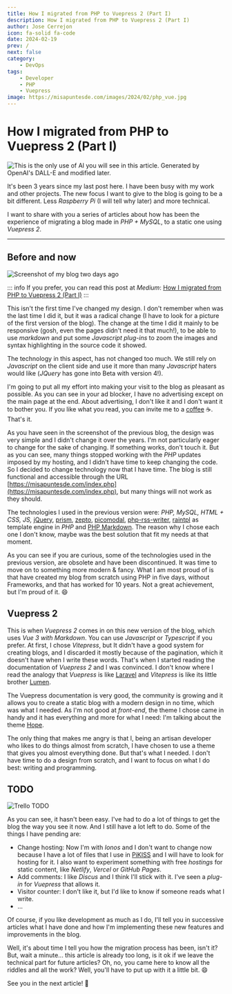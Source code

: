```yaml
---
title: How I migrated from PHP to Vuepress 2 (Part I)
description: How I migrated from PHP to Vuepress 2 (Part I)
author: Jose Cerrejon
icon: fa-solid fa-code
date: 2024-02-19
prev: /
next: false
category:
    - DevOps
tags:
    - Developer
    - PHP
    - Vuepress
image: https://misapuntesde.com/images/2024/02/php_vue.jpg
---
```


# How I migrated from PHP to Vuepress 2 (Part I)

![This is the only use of AI you will see in this article. Generated by OpenAI's DALL-E and modified later.](https://misapuntesde.com/images/2024/02/php_vue.jpg "This is the only use of AI you will see in this article. Generated by OpenAI's DALL-E and modified later.")

It's been 3 years since my last post here. I have been busy with my work and other projects. The new focus I want to give to the blog is going to be a bit different. Less _Raspberry Pi_ (I will tell why later) and more technical.

I want to share with you a series of articles about how has been the experience of migrating a blog made in _PHP + MySQL_, to a static one using _Vuepress 2_.

---

## Before and now

![Screenshot of my blog two days ago](https://misapuntesde.com/images/misapuntesde_v1.5.png "Screenshot of my blog two days ago.")

::: info
If you prefer, you can read this post at _Medium_: [How I migrated from PHP to Vuepress 2 (Part I)](https://medium.com/@ulysess/how-i-migrated-from-php-to-vuepress-2-part-i-aa440ecf9e85)
:::

This isn't the first time I've changed my design. I don't remember when was the last time I did it, but it was a radical change (I have to look for a picture of the first version of the blog). The change at the time I did it mainly to be responsive (gosh, even the pages didn't need it that much!), to be able to use _markdown_ and put some _Javascript plug-ins_ to zoom the images and syntax highlighting in the source code it showed.

The technology in this aspect, has not changed too much. We still rely on _Javascript_ on the client side and use it more than many _Javascript_ haters would like (_JQuery_ has gone into Beta with version 4!).

I'm going to put all my effort into making your visit to the blog as pleasant as possible. As you can see in your ad blocker, I have no advertising except on the main page at the end. About advertising, I don't like it and I don't want it to bother you. If you like what you read, you can invite me to a [coffee](https://ko-fi.com/cerrejon) :coffee:. That's it.

As you have seen in the screenshot of the previous blog, the design was very simple and I didn't change it over the years. I'm not particularly eager to change for the sake of changing. If something works, don't touch it. But as you can see, many things stopped working with the _PHP_ updates imposed by my hosting, and I didn't have time to keep changing the code. So I decided to change technology now that I have time. The blog is still functional and accessible through the URL [https://misapuntesde.com/index.php](https://misapuntesde.com/index.php), but many things will not work as they should.

The technologies I used in the previous version were: _PHP, MySQL, HTML + CSS, JS,_ [jQuery](https://jquery.com), [prism](https://prismjs.com), [zepto](https://zeptojs.com), [picomodal](https://github.com/Nycto/PicoModal), [php-rss-writer](https://github.com/suin/php-rss-writer), [raintpl](https://github.com/feulf/raintpl3) as template engine in _PHP_ and [PHP Markdown](https://michelf.ca/projects/php-markdown/). The reason why I chose each one I don't know, maybe was the best solution that fit my needs at that moment.

As you can see if you are curious, some of the technologies used in the previous version, are obsolete and have been discontinued. It was time to move on to something more modern & fancy. What I am most proud of is that have created my blog from scratch using PHP in five days, without Frameworks, and that has worked for 10 years. Not a great achievement, but I'm proud of it. :smile:

## Vuepress 2

This is when _Vuepress 2_ comes in on this new version of the blog, which uses _Vue 3 with Markdown_. You can use _Javascript_ or _Typescript_ if you prefer. At first, I chose _Vitepress_, but It didn't have a good system for creating blogs, and I discarded it mostly because of the pagination, which it doesn't have when I write these words. That's when I started reading the documentation of _Vuepress 2_ and I was convinced. I don't know where I read the analogy that _Vuepress_ is like [Laravel](https://laravel.com) and _Vitepress_ is like its little brother [Lumen](https://lumen.laravel.com).

The Vuepress documentation is very good, the community is growing and it allows you to create a static blog with a modern design in no time, which was what I needed. As I'm not good at _front-end_, the theme I chose came in handy and it has everything and more for what I need: I'm talking about the theme [Hope](https://theme-hope.vuejs.press).

The only thing that makes me angry is that I, being an artisan developer who likes to do things almost from scratch, I have chosen to use a theme that gives you almost everything done. But that's what I needed. I don't have time to do a design from scratch, and I want to focus on what I do best: writing and programming.

## TODO

![Trello TODO](https://misapuntesde.com/images/2024/02/todo-trello.png "I love Trello. Don't you?")

As you can see, it hasn't been easy. I've had to do a lot of things to get the blog the way you see it now. And I still have a lot left to do. Some of the things I have pending are:

-   Change hosting: Now I'm with _Ionos_ and I don't want to change now because I have a lot of files that I use in [PiKISS](https://github.com/jmcerrejon/PiKISS/) and I will have to look for hosting for it. I also want to experiment something with free _hostings_ for static content, like _Netlify_, _Vercel_ or _GitHub Pages_.
-   Add comments: I like _Discus_ and I think I'll stick with it. I've seen a _plug-in_ for _Vuepress_ that allows it.
-   Visitor counter: I don't like it, but I'd like to know if someone reads what I write.
-   ...

Of course, if you like development as much as I do, I'll tell you in successive articles what I have done and how I'm implementing these new features and improvements in the blog.

Well, it's about time I tell you how the migration process has been, isn't it? But, wait a minute... this article is already too long, is it ok if we leave the technical part for future articles? Oh, no, you came here to know all the riddles and all the work? Well, you'll have to put up with it a little bit. :smile:

See you in the next article! :rocket:
